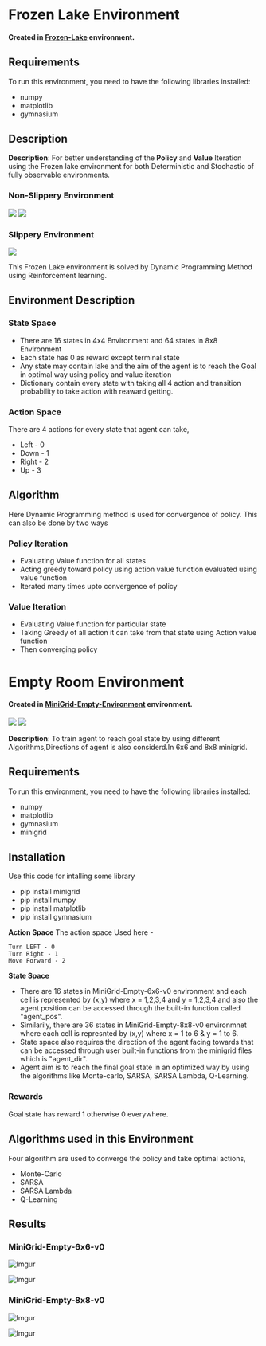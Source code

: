 # Frozen Lake Environment

#### Created in [Frozen-Lake](https://github.com/RaviAgrawal-1824/Assignment-1-Frozen-Lake) environment.

## Requirements
To run this environment, you need to have the following libraries installed:
- numpy
- matplotlib
- gymnasium

## Description
**Description**: For better understanding of the **Policy** and **Value** Iteration using the Frozen lake environment for both Deterministic and Stochastic of fully observable environments.

### Non-Slippery Environment

![](https://i.imgur.com/RlJjiZM.gif) ![](https://i.imgur.com/1dpekVN.gif)

### Slippery Environment

![](https://i.imgur.com/9dF44vt.gif)

This Frozen Lake environment is solved by Dynamic Programming Method using Reinforcement learning.

## Environment Description
  ### State Space
  - There are 16 states in 4x4 Environment and 64 states in 8x8 Environment
  - Each state has 0 as reward except terminal state
  - Any state may contain lake and the aim of the agent is to reach the Goal in optimal way using policy and value iteration
  - Dictionary contain every state with taking all 4 action and transition probability to take action with reaward getting.
  ### Action Space
  There are 4 actions for every state that agent can take,
  - Left - 0
  - Down - 1
  - Right - 2
  - Up - 3

## Algorithm
Here Dynamic Programming method is used for convergence of policy.
This can also be done by two ways
### Policy Iteration
  - Evaluating Value function for all states
  - Acting greedy toward policy using action value function evaluated using value function
  - Iterated many times upto convergence of policy
### Value Iteration
  - Evaluating Value function for particular state
  - Taking Greedy of all action it can take from that state using Action value function
  - Then converging policy


# Empty Room Environment

#### Created in [MiniGrid-Empty-Environment](https://github.com/Farama-Foundation/MiniGrid) environment.

![](https://i.imgur.com/3m9a615.gif) ![](https://i.imgur.com/ahGLjM7.gif)

**Description**: To train agent to reach goal state by using different Algorithms,Directions of agent is also considerd.In 6x6 and 8x8 minigrid.

## Requirements
To run this environment, you need to have the following libraries installed:
- numpy
- matplotlib
- gymnasium
- minigrid

## Installation
Use this code for intalling some library
- pip install minigrid
- pip install numpy
- pip install matplotlib
- pip install gymnasium

**Action Space**
The action space Used here -

	Turn LEFT - 0
	Turn Right - 1
	Move Forward - 2
**State Space**
* There are 16 states in MiniGrid-Empty-6x6-v0 environment and each cell is represented by (x,y) where x = 1,2,3,4 and y = 1,2,3,4 and also the agent position can be accessed through the built-in function called "agent_pos".
* Similarily, there are 36 states in MiniGrid-Empty-8x8-v0 environmnet where each cell is represnted by (x,y) where x = 1 to 6 & y = 1 to 6.
* State space also requires the direction of the agent facing towards that can be accessed through user built-in functions from the minigrid files which is "agent_dir".
* Agent aim is to reach the final goal state in an optimized way by using the algorithms like Monte-carlo, SARSA, SARSA Lambda, Q-Learning.

### Rewards
Goal state has reward 1 otherwise 0 everywhere.

## Algorithms used in this Environment
Four algorithm are used to converge the policy and take optimal actions,
- Monte-Carlo
- SARSA
- SARSA Lambda
- Q-Learning

## Results

### MiniGrid-Empty-6x6-v0

![Imgur](https://i.imgur.com/XAtvwPw.png)

![Imgur](https://i.imgur.com/cH8jTrB.png)

### MiniGrid-Empty-8x8-v0

![Imgur](https://i.imgur.com/ccNcDDY.png)

![Imgur](https://i.imgur.com/oyboRlw.png)

